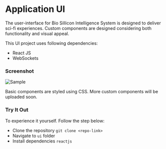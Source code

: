 
# Application UI

The user-interface for Bio Sillicon Intelligence System is designed to deliver sci-fi experiences. Custom components are designed considering both functionality and visual appeal.

This UI project uses following dependencies:
 
  - React JS
  - WebSockets


### Screenshot
![Sample](https://raw.githubusercontent.com/Raghav67816/Bio-Silicon-Synergetic-Intelligence-System/main/images/ui.png)

Basic components are styled using CSS. More custom components will be uploaded soon.

### Try It Out 
To experience it yourself. Follow the step below:

- Clone the repository
    `git clone <repo-link> `
- Navigate to `ui` folder
- Install dependencies `reactjs`

